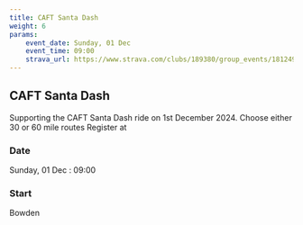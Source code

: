 ```yaml
---
title: CAFT Santa Dash
weight: 6
params:
    event_date: Sunday, 01 Dec
    event_time: 09:00
    strava_url: https://www.strava.com/clubs/189380/group_events/1812497
---
```


## CAFT Santa Dash 

Supporting the CAFT Santa Dash ride on 1st December 2024.
Choose either 30 or 60 mile routes
Register at 

### Date

Sunday, 01 Dec : 09:00

### Start

Bowden


